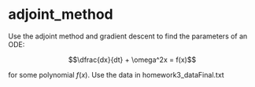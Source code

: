 # adjoint_method
Use the adjoint method and gradient descent to find the parameters of an ODE:

$$\dfrac{dx}{dt} + \omega^2x = f(x)$$

for some polynomial $f(x)$. Use the data in homework3_dataFinal.txt
